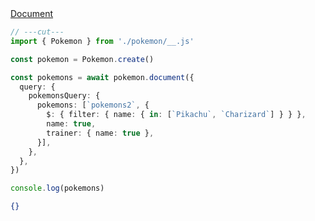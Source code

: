 <div class="ExampleSnippet">
<a href="../../examples/generated/document">Document</a>

<!-- dprint-ignore-start -->
```ts twoslash
// ---cut---
import { Pokemon } from './pokemon/__.js'

const pokemon = Pokemon.create()

const pokemons = await pokemon.document({
  query: {
    pokemonsQuery: {
      pokemons: [`pokemons2`, {
        $: { filter: { name: { in: [`Pikachu`, `Charizard`] } } },
        name: true,
        trainer: { name: true },
      }],
    },
  },
})

console.log(pokemons)
```
<!-- dprint-ignore-end -->

<!-- dprint-ignore-start -->
```json
{}
```
<!-- dprint-ignore-end -->

</div>
